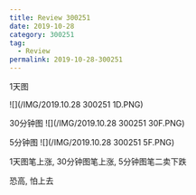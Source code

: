 ```yaml
---
title: Review 300251
date: 2019-10-28
category: 300251
tag:
  - Review
permalink: 2019-10-28-300251
---
```

1天图

![](/IMG/2019.10.28 300251 1D.PNG)

30分钟图
![](/IMG/2019.10.28 300251 30F.PNG)

5分钟图
![](/IMG/2019.10.28 300251 5F.PNG)


1天图笔上涨, 30分钟图笔上涨, 5分钟图笔二卖下跌

恐高, 怕上去
